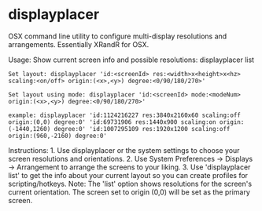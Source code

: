 # displayplacer
OSX command line utility to configure multi-display resolutions and arrangements. Essentially XRandR for OSX.

Usage:
    Show current screen info and possible resolutions: displayplacer list

    Set layout: displayplacer 'id:<screenId> res:<width>x<height>x<hz> scaling:<on/off> origin:(<x>,<y>) degree:<0/90/180/270>'

    Set layout using mode: displayplacer 'id:<screenId> mode:<modeNum> origin:(<x>,<y>) degree:<0/90/180/270>'

    example: displayplacer 'id:1124216227 res:3840x2160x60 scaling:off origin:(0,0) degree:0' 'id:69731906 res:1440x900 scaling:on origin:(-1440,1260) degree:0' 'id:1007295109 res:1920x1200 scaling:off origin:(960,-2160) degree:0'

Instructions:
    1. Use displayplacer or the system settings to choose your screen resolutions and orientations.
    2. Use System Preferences -> Displays -> Arrangement to arrange the screens to your liking.
    3. Use 'displayplacer list' to get the info about your current layout so you can create profiles for scripting/hotkeys.
    Note: The 'list' option shows resolutions for the screen's current orientation.
          The screen set to origin (0,0) will be set as the primary screen.